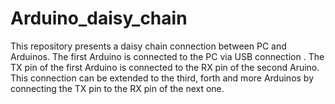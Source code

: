 # Arduino_daisy_chain
This repository presents a daisy chain connection between PC and Arduinos. The first Arduino is connected to the PC via USB connection . The TX pin of the first Arduino is connected to the RX pin of the second Aruino. This connection can be extended to the third, forth and more Arduinos by connecting the TX pin to the RX pin of the next one.
